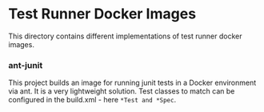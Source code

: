 Test Runner Docker Images
=========================

This directory contains different implementations of test runner docker images.

### ant-junit
This project builds an image for running junit tests in a Docker environment via ant. It is a very lightweight solution.
Test classes to match can be configured in the build.xml - here `*Test and *Spec`.